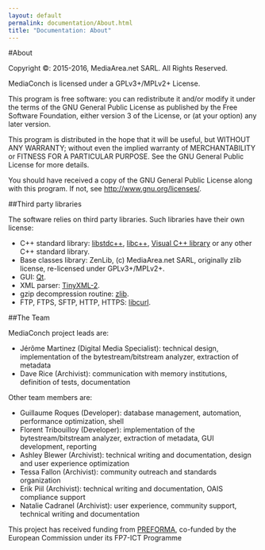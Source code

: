 ```yaml
---
layout: default
permalink: documentation/About.html
title: "Documentation: About"
---
```


#About

Copyright ©: 2015-2016, MediaArea.net SARL. All Rights Reserved. 

MediaConch is licensed under a GPLv3+/MPLv2+ License. 

This program is free software: you can redistribute it and/or modify it under the terms of the GNU General Public License as published by the Free Software Foundation, either version 3 of the License, or (at your option) any later version. 

This program is distributed in the hope that it will be useful, but WITHOUT ANY WARRANTY; without even the implied warranty of MERCHANTABILITY or FITNESS FOR A PARTICULAR PURPOSE. See the GNU General Public License for more details. 

You should have received a copy of the GNU General Public License along with this program. If not, see http://www.gnu.org/licenses/. 

##Third party libraries 

The software relies on third party libraries. Such libraries have their own license: 

- C++ standard library: [libstdc++](http://gcc.gnu.org/onlinedocs/libstdc++/manual/bk01pt01ch01s02.html), [libc++](http://llvm.org/docs/DeveloperPolicy.html#license), [Visual C++ library](http://msdn.microsoft.com/en-us/library/vstudio/ms235299.aspx) or any other C++ standard library. 
- Base classes library: ZenLib, (c) MediaArea.net SARL, originally zlib license, re-licensed under GPLv3+/MPLv2+. 
- GUI: [Qt](http://qt-project.org/products/licensing). 
- XML parser: [TinyXML-2](http://www.grinninglizard.com/tinyxml2docs/index.html). 
- gzip decompression routine: [zlib](http://www.gzip.org/zlib/zlib_license.html). 
- FTP, FTPS, SFTP, HTTP, HTTPS: [libcurl](http://curl.haxx.se/docs/copyright.html). 

##The Team 

MediaConch project leads are: 

- Jérôme Martinez (Digital Media Specialist): technical design, implementation of the bytestream/bitstream analyzer, extraction of metadata 
- Dave Rice (Archivist): communication with memory institutions, definition of tests, documentation 
 
Other team members are: 

- Guillaume Roques (Developer): database management, automation, performance optimization, shell 
- Florent Tribouilloy (Developer): implementation of the bytestream/bitstream analyzer, extraction of metadata, GUI development, reporting 
- Ashley Blewer (Archivist): technical writing and documentation, design and user experience optimization 
- Tessa Fallon (Archivist): community outreach and standards organization 
- Erik Piil (Archivist): technical writing and documentation, OAIS compliance support 
- Natalie Cadranel (Archivist): user experience, community support, technical writing and documentation 
 
This project has received funding from [PREFORMA](http://preforma-project.eu), co-funded by the European Commission under its FP7-ICT Programme 
